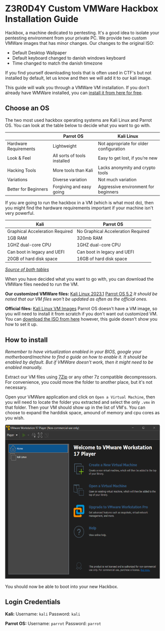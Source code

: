 # Z3R0D4Y Custom VMWare Hackbox Installation Guide

Hackbox, a machine dedicated to pentesting. It's a good idea to isolate your pentesting environment from your private PC. We provide two custom VMWare images that has minor changes. Our changes to the original ISO:

- Default Desktop Wallpaper
- Default keyboard changed to danish windows keyboard
- Time changed to match the danish timezone

If you find yourself downloading tools that is often used in CTF's but not installed by default, let us know and then we will add it to our kali image.

This guide will walk you through a VMWare VM installation. If you don't already have WMWare installed, you can [install it from here for free](https://www.vmware.com/products/workstation-player.html).

## Choose an OS

The two most used hackbox operating systems are Kali Linux and Parrot OS. You can look at the table below to decide what you want to go with.

|                       | Parrot OS                    | Kali Linux                              |
|-----------------------|------------------------------|-----------------------------------------|
| Hardware Requirements | Lightweight                  | Not appropriate for older configuration |
| Look & Feel           | All sorts of tools installed | Easy to get lost, if you’re new         |
| Hacking Tools         | More tools than Kali         | Lacks anonymity and crypto tools        |
| Variations            | Diverse variation            | Not much variation                      |
| Better for Beginners  | Forgiving and easy going     | Aggressive environment for beginners    |

If you are going to run the hackbox in a VM (which is what most do), then you might find the hardware requirements important if your machine isn't very powerful.

| Kali                            | Parrot OS                          |
|---------------------------------|------------------------------------|
| Graphical Acceleration Required | No Graphical Acceleration Required |
| 1GB RAM                         | 320mb RAM                          |
| 1GHZ dual-core CPU              | 1GHZ dual-core CPU                 |
| Can boot in legacy and UEFI     | Can boot in legacy and UEFI        |
| 20GB of hard disk space         | 16GB of hard disk space            |

[*Source of both tables*](https://www.edureka.co/blog/parrot-os-vs-kali-linux/)

When you have decided what you want to go with, you can download the VMWare files needed to run the VM.

**Our customized VMWare files:**
[Kali Linux 2023.1](https://drive.proton.me/urls/Z80S491DJ8#XAQLfAfGp9GK)
[Parrot OS 5.2](https://drive.proton.me/urls/6VEYKEKRSW#1AJJPIsF5dC2)
*It should be noted that our VM files won't be updated as often as the official ones.*

**Official files:**
[Kali Linux VM Images](https://www.kali.org/get-kali/#kali-virtual-machines)
Parrot OS doesn't have a VM image, so you will need to install it from scratch if you don't want out customized VM. You can [download the ISO from here](https://www.parrotsec.org/download/) however, this guide doesn't show you how to set it up.

## How to install

*Remember to have virtualization enabled in your BIOS, google your motherboard/machine to find a guide on how to enable it. It should be enabled by default. But if VMWare doesn't work, then it might need to be enabled manually.*

Extract our VM files using [7Zip](https://www.7-zip.org/download.html) or any other 7z compatible decompressors. For convenience, you could move the folder to another place, but it's not necessary.

Open your VMWare application and click on `Open a Virtual Machine`, then you will need to locate the folder you extracted and select the only `.vmx` in that folder. Then your VM should show up in the list of VM's. You can choose to expand the harddisk space, amound of memory and cpu cores as you wish.

<img src="./images/vmware.png" width="600" height="500">

You should now be able to boot into your new Hackbox.

## Login Credentials

**Kali:**
Username: `kali`
Password: `kali`

**Parrot OS:**
Username: `parrot`
Password: `parrot`
